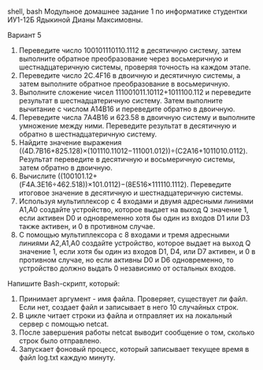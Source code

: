shell, bash
Модульное домашнее задание 1 по информатике  студентки ИУ1-12Б Ядыкиной Дианы Максимовны.

Вариант 5
1. Переведите число 100101110110.1112 в десятичную систему, затем
выполните обратное преобразование через восьмеричную и
шестнадцатеричную системы, проверяя точность на каждом этапе.
2. Переведите число 2C.4F16 в двоичную и десятичную системы, а затем
выполните обратное преобразование в восьмеричную.
3. Выполните сложение чисел 111001011.10112+1011100.112 и переведите
результат в шестнадцатеричную систему. Затем выполните вычитание
с числом A14B16 и переведите обратно в двоичную.
4. Переведите числа 7A4B16 и 623.58 в двоичную систему и выполните
умножение между ними. Переведите результат в десятичную и обратно
в шестнадцатеричную систему.
5. Найдите значение выражения
((4D.7B16+825.128)×(101110.11012−111001.012))÷(C2A16+1011010.0112).
Результат переведите в десятичную и восьмеричную системы, затем
обратно в двоичную.
6. Вычислите
((100101.12+(F4A.3E16÷462.518))×101.0112)−(8E516×111110.1112).
Переведите итоговое значение в десятичную и шестнадцатеричную
системы.
7. Используя мультиплексор с 4 входами и двумя адресными линиями
A1,A0 создайте устройство, которое выдает на выход Q значение 1,
если активен D0 и одновременно хотя бы один из входов D1 или D3
также активен, и 0 в противном случае.
8. С помощью мультиплексора с 8 входами и тремя адресными линиями
A2,A1,A0 создайте устройство, которое выдает на выход Q значение 1,
если хотя бы один из входов D1, D4, или D7 активен, и 0 в противном
случае, но если активны D0 и D6 одновременно, то устройство должно
выдать 0 независимо от остальных входов.

Напишите Bash-скрипт, который:
1. Принимает аргумент - имя файла. Проверяет, существует ли файл. Если
нет, создает файл и записывает в него 10 случайных строк.
2. В цикле читает строки из файла и отправляет их на локальный сервер с
помощью netcat.
3. После завершения работы netcat выводит сообщение о том, сколько
строк было отправлено.
4. Запускает фоновый процесс, который записывает текущее время в файл
log.txt каждую минуту.

